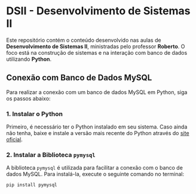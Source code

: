 # DSII - Desenvolvimento de Sistemas II

Este repositório contém o conteúdo desenvolvido nas aulas de **Desenvolvimento de Sistemas II**, ministradas pelo professor **Roberto**. O foco está na construção de sistemas e na interação com banco de dados utilizando **Python**.

## Conexão com Banco de Dados MySQL

Para realizar a conexão com um banco de dados MySQL em Python, siga os passos abaixo:

### 1. Instalar o Python

Primeiro, é necessário ter o Python instalado em seu sistema. Caso ainda não tenha, baixe e instale a versão mais recente do Python através do [site oficial](https://www.python.org/downloads/).

### 2. Instalar a Biblioteca `pymysql`

A biblioteca `pymysql` é utilizada para facilitar a conexão com o banco de dados MySQL. Para instalá-la, execute o seguinte comando no terminal:

```bash
pip install pymysql
